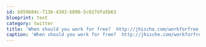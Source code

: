 ```yaml
---
id: b959684c-713b-4303-b896-5c027dfa5b63
blueprint: text
category: twitter
title: 'When should you work for free?  http://jhische.com/workforfree.html'
caption: 'When should you work for free?  http://jhische.com/workforfree.html'
---
```

